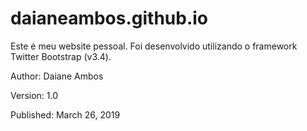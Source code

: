 # daianeambos.github.io
<p>Este é meu website pessoal. Foi desenvolvido utilizando o framework Twitter Bootstrap (v3.4).</p>

<p>Author: <a href="https://www.instagram.com/daianeambos/" title="Instagram"></a>Daiane Ambos</p>
<p>Version: 1.0</p>
<p>Published: March 26, 2019</p>
